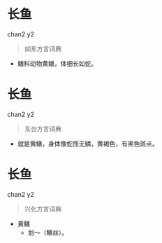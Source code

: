 # 长鱼
chan2 y2
> 如东方言词典
- 鳝科动物黄鳝，体细长如蛇。

# 长鱼
chan2 y2
> 东台方言词典
- 就是黄鳝，身体像蛇而无鳞，黄褐色，有黑色斑点。

# 长鱼
chan2 y2
> 兴化方言词典
- 黄鳝
  - 划～（鳝丝）。
